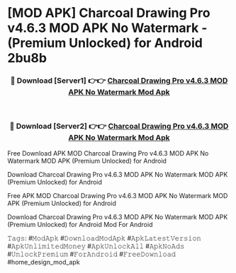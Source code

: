 # [MOD APK] Charcoal Drawing Pro v4.6.3 MOD APK No Watermark - (Premium Unlocked) for Android 2bu8b



<div align="center">
<h3>🔴 Download [Server1] 👉👉 <a href="https://momento.my/?title=Charcoal_Drawing_Pro_v4.6.3_MOD_APK_No_Watermark">Charcoal Drawing Pro v4.6.3 MOD APK No Watermark Mod Apk</a></h3><br>

<h3>🔴 Download [Server2] 👉👉 <a href="https://momento.my/?title=Charcoal_Drawing_Pro_v4.6.3_MOD_APK_No_Watermark">Charcoal Drawing Pro v4.6.3 MOD APK No Watermark Mod Apk</a></h3>
</div>



Free Download APK MOD Charcoal Drawing Pro v4.6.3 MOD APK No Watermark MOD APK (Premium Unlocked) for Android

Download Charcoal Drawing Pro v4.6.3 MOD APK No Watermark MOD APK (Premium Unlocked) for Android

Free APK MOD Charcoal Drawing Pro v4.6.3 MOD APK No Watermark MOD APK (Premium Unlocked) for Android

Download Charcoal Drawing Pro v4.6.3 MOD APK No Watermark MOD APK (Premium Unlocked) for Android Mod For Android

𝚃𝚊𝚐𝚜: #𝙼𝚘𝚍𝙰𝚙𝚔 #𝙳𝚘𝚠𝚗𝚕𝚘𝚊𝚍𝙼𝚘𝚍𝙰𝚙𝚔 #𝙰𝚙𝚔𝙻𝚊𝚝𝚎𝚜𝚝𝚅𝚎𝚛𝚜𝚒𝚘𝚗 #𝙰𝚙𝚔𝚄𝚗𝚕𝚒𝚖𝚒𝚝𝚎𝚍𝙼𝚘𝚗𝚎𝚢 #𝙰𝚙𝚔𝚄𝚗𝚕𝚘𝚌𝚔𝙰𝚕𝚕 #𝙰𝚙𝚔𝙽𝚘𝙰𝚍𝚜 #𝚄𝚗𝚕𝚘𝚌𝚔𝙿𝚛𝚎𝚖𝚒𝚞𝚖 #𝙵𝚘𝚛𝙰𝚗𝚍𝚛𝚘𝚒𝚍 #𝙵𝚛𝚎𝚎𝙳𝚘𝚠𝚗𝚕𝚘𝚊𝚍 #home_design_mod_apk
